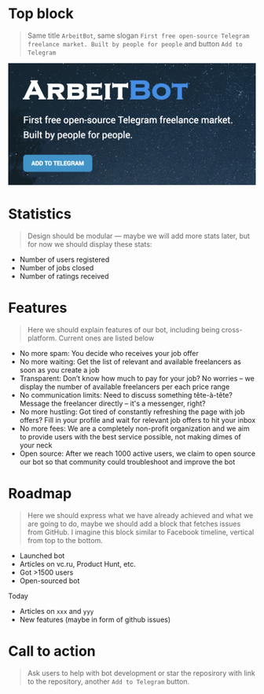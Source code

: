# Top block
> Same title `ArbeitBot`, same slogan `First free open-source Telegram freelance market. Built by people for people` and button `Add to Telegram`

![Header](/img/new-header.png?raw=true)

# Statistics
> Design should be modular — maybe we will add more stats later, but for now we should display these stats:

* Number of users registered
* Number of jobs closed
* Number of ratings received

# Features
> Here we should explain features of our bot, including being cross-platform. Current ones are listed below

* No more spam: You decide who receives your job offer
* No more waiting: Get the list of relevant and available freelancers as soon as you create a job
* Transparent: Don’t know how much to pay for your job? No worries – we display the number of available freelancers per each price range
* No communication limits: Need to discuss something tête-à-tête? Message the freelancer directly – it's a messenger, right?
* No more hustling: Got tired of constantly refreshing the page with job offers? Fill in your profile and wait for relevant job offers to hit your inbox
* No more fees: We are a completely non-profit organization and we aim to provide users with the best service possible, not making dimes of your neck
* Open source: After we reach 1000 active users, we claim to open source our bot so that community could troubleshoot and improve the bot

# Roadmap
> Here we should express what we have already achieved and what we are going to do, maybe we should add a block that fetches issues from GitHub. I imagine this block similar to Facebook timeline, vertical from top to the bottom.

* Launched bot
* Articles on vc.ru, Product Hunt, etc.
* Got >1500 users
* Open-sourced bot

Today

* Articles on `xxx` and `yyy`
* New features (maybe in form of github issues)

# Call to action
> Ask users to help with bot development or star the reposirory with link to the repository, another `Add to Telegram` button.
